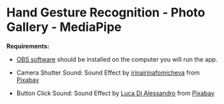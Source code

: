 #  Hand Gesture Recognition - Photo Gallery - MediaPipe
**Requirements:**

- [OBS software](https://obsproject.com/tr) should be installed on the computer you will run the app.

- Camera Shutter Sound:
Sound Effect by <a href="https://pixabay.com/users/irinairinafomicheva-25140203/?utm_source=link-attribution&utm_medium=referral&utm_campaign=music&utm_content=13695">irinairinafomicheva</a> from <a href="https://pixabay.com/sound-effects//?utm_source=link-attribution&utm_medium=referral&utm_campaign=music&utm_content=13695">Pixabay</a>

- Button Click Sound:
Sound Effect by <a href="https://pixabay.com/users/lucadialessandro-25927643/?utm_source=link-attribution&utm_medium=referral&utm_campaign=music&utm_content=180637">Luca Di Alessandro</a> from <a href="https://pixabay.com//?utm_source=link-attribution&utm_medium=referral&utm_campaign=music&utm_content=180637">Pixabay</a>
